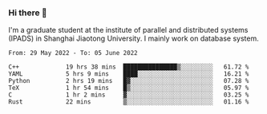 ### Hi there 👋

I'm a graduate student at the institute of parallel and distributed systems (IPADS) in Shanghai Jiaotong University. I mainly work on database system.

<!--START_SECTION:waka-->

```text
From: 29 May 2022 - To: 05 June 2022

C++             19 hrs 38 mins  ███████████████▒░░░░░░░░░   61.72 %
YAML            5 hrs 9 mins    ████░░░░░░░░░░░░░░░░░░░░░   16.21 %
Python          2 hrs 19 mins   █▓░░░░░░░░░░░░░░░░░░░░░░░   07.28 %
TeX             1 hr 54 mins    █▒░░░░░░░░░░░░░░░░░░░░░░░   05.97 %
C               1 hr 2 mins     ▓░░░░░░░░░░░░░░░░░░░░░░░░   03.25 %
Rust            22 mins         ▒░░░░░░░░░░░░░░░░░░░░░░░░   01.16 %
```

<!--END_SECTION:waka-->

<!--
**yqmmm/yqmmm** is a ✨ _special_ ✨ repository because its `README.md` (this file) appears on your GitHub profile.

Here are some ideas to get you started:

- 🔭 I’m currently working on ...
- 🌱 I’m currently learning ...
- 👯 I’m looking to collaborate on ...
- 🤔 I’m looking for help with ...
- 💬 Ask me about ...
- 📫 How to reach me: ...
- 😄 Pronouns: ...
- ⚡ Fun fact: ...
-->
